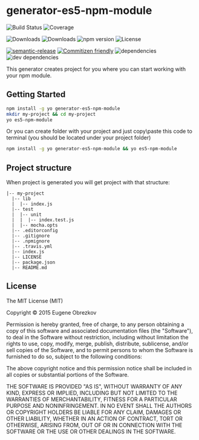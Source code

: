 # generator-es5-npm-module

![Build Status](https://img.shields.io/travis/ghaiklor/generator-es5-npm-module.svg)
![Coverage](https://img.shields.io/coveralls/ghaiklor/generator-es5-npm-module.svg)

![Downloads](https://img.shields.io/npm/dm/generator-es5-npm-module.svg)
![Downloads](https://img.shields.io/npm/dt/generator-es5-npm-module.svg)
![npm version](https://img.shields.io/npm/v/generator-es5-npm-module.svg)
![License](https://img.shields.io/npm/l/generator-es5-npm-module.svg)

[![semantic-release](https://img.shields.io/badge/%20%20%F0%9F%93%A6%F0%9F%9A%80-semantic--release-e10079.svg)](https://github.com/semantic-release/semantic-release)
[![Commitizen friendly](https://img.shields.io/badge/commitizen-friendly-brightgreen.svg)](http://commitizen.github.io/cz-cli/)
![dependencies](https://img.shields.io/david/ghaiklor/generator-es5-npm-module.svg)
![dev dependencies](https://img.shields.io/david/dev/ghaiklor/generator-es5-npm-module.svg)

This generator creates project for you where you can start working with your npm module.

## Getting Started

```bash
npm install -g yo generator-es5-npm-module
mkdir my-project && cd my-project
yo es5-npm-module
```

Or you can create folder with your project and just copy\paste this code to terminal (you should be located under your project folder)

```bash
npm install -g yo generator-es5-npm-module && yo es5-npm-module
```

## Project structure

When project is generated you will get project with that structure:

```
|-- my-project
  |-- lib
  |  |-- index.js
  |-- test
  |  |-- unit
  |  |  |-- index.test.js
  |  |-- mocha.opts
  |-- .editorconfig
  |-- .gitignore
  |-- .npmignore
  |-- .travis.yml
  |-- index.js
  |-- LICENSE
  |-- package.json
  |-- README.md
```

## License

The MIT License (MIT)

Copyright © 2015 Eugene Obrezkov

Permission is hereby granted, free of charge, to any person obtaining a copy
of this software and associated documentation files (the "Software"), to deal
in the Software without restriction, including without limitation the rights
to use, copy, modify, merge, publish, distribute, sublicense, and/or sell
copies of the Software, and to permit persons to whom the Software is
furnished to do so, subject to the following conditions:

The above copyright notice and this permission notice shall be included in all
copies or substantial portions of the Software.

THE SOFTWARE IS PROVIDED "AS IS", WITHOUT WARRANTY OF ANY KIND, EXPRESS OR
IMPLIED, INCLUDING BUT NOT LIMITED TO THE WARRANTIES OF MERCHANTABILITY,
FITNESS FOR A PARTICULAR PURPOSE AND NONINFRINGEMENT. IN NO EVENT SHALL THE
AUTHORS OR COPYRIGHT HOLDERS BE LIABLE FOR ANY CLAIM, DAMAGES OR OTHER
LIABILITY, WHETHER IN AN ACTION OF CONTRACT, TORT OR OTHERWISE, ARISING FROM,
OUT OF OR IN CONNECTION WITH THE SOFTWARE OR THE USE OR OTHER DEALINGS IN THE
SOFTWARE.
